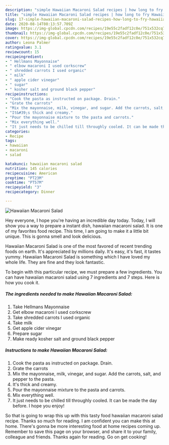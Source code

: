 ```yaml
---
description: "simple Hawaiian Macaroni Salad recipes | how long to fry Hawaiian Macaroni Salad"
title: "simple Hawaiian Macaroni Salad recipes | how long to fry Hawaiian Macaroni Salad"
slug: 17-simple-hawaiian-macaroni-salad-recipes-how-long-to-fry-hawaiian-macaroni-salad
date: 2020-08-14T08:13:57.709Z
image: https://img-global.cpcdn.com/recipes/19e55c2fadf12c0e/751x532cq70/hawaiian-macaroni-salad-recipe-main-photo.jpg
thumbnail: https://img-global.cpcdn.com/recipes/19e55c2fadf12c0e/751x532cq70/hawaiian-macaroni-salad-recipe-main-photo.jpg
cover: https://img-global.cpcdn.com/recipes/19e55c2fadf12c0e/751x532cq70/hawaiian-macaroni-salad-recipe-main-photo.jpg
author: Leona Palmer
ratingvalue: 3.1
reviewcount: 15
recipeingredient:
- " Hellmans Mayonnaise"
- " elbow macaroni I used corkscrew"
- " shredded carrots I used organic"
- " milk"
- " apple cider vinegar"
- " sugar"
- " kosher salt and ground black pepper"
recipeinstructions:
- "Cook the pasta as instructed on package. Drain."
- "Grate the carrots"
- "Mix the mayonnaise, milk, vinegar, and sugar. Add the carrots, salt, and pepper to the pasta."
- "It&#39;s thick and creamy."
- "Pour the mayonnaise mixture to the pasta and carrots."
- "Mix everything well."
- "It just needs to be chilled till throughly cooled. It can be made the day before. I hope you enjoy!"
categories:
- Recipe
tags:
- hawaiian
- macaroni
- salad

katakunci: hawaiian macaroni salad 
nutrition: 145 calories
recipecuisine: American
preptime: "PT23M"
cooktime: "PT57M"
recipeyield: "3"
recipecategory: Dinner

---
```



![Hawaiian Macaroni Salad](https://img-global.cpcdn.com/recipes/19e55c2fadf12c0e/751x532cq70/hawaiian-macaroni-salad-recipe-main-photo.jpg)

Hey everyone, I hope you're having an incredible day today. Today, I will show you a way to prepare a instant dish, hawaiian macaroni salad. It is one of my favorites food recipe. This time, I am going to make it a little bit unique. This is gonna smell and look delicious.

Hawaiian Macaroni Salad is one of the most favored of recent trending foods on earth. It's appreciated by millions daily. It's easy, it's fast, it tastes yummy. Hawaiian Macaroni Salad is something which I have loved my whole life. They are fine and they look fantastic.




To begin with this particular recipe, we must prepare a few ingredients. You can have hawaiian macaroni salad using 7 ingredients and 7 steps. Here is how you cook it.

<!--inarticleads1-->

##### The ingredients needed to make Hawaiian Macaroni Salad:

1. Take  Hellmans Mayonnaise
1. Get  elbow macaroni I used corkscrew
1. Take  shredded carrots I used organic
1. Take  milk
1. Get  apple cider vinegar
1. Prepare  sugar
1. Make ready  kosher salt and ground black pepper




<!--inarticleads2-->

##### Instructions to make Hawaiian Macaroni Salad:

1. Cook the pasta as instructed on package. Drain.
1. Grate the carrots
1. Mix the mayonnaise, milk, vinegar, and sugar. Add the carrots, salt, and pepper to the pasta.
1. It&#39;s thick and creamy.
1. Pour the mayonnaise mixture to the pasta and carrots.
1. Mix everything well.
1. It just needs to be chilled till throughly cooled. It can be made the day before. I hope you enjoy!




So that is going to wrap this up with this tasty food hawaiian macaroni salad recipe. Thanks so much for reading. I am confident you can make this at home. There's gonna be more interesting food at home recipes coming up. Remember to save this page on your browser, and share it to your family, colleague and friends. Thanks again for reading. Go on get cooking!
